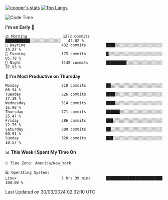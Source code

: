 [![cooper's stats](https://github-readme-stats-dwoluvhms-coopjz.vercel.app/api?username=coopjz&count_private=true)](https://github.com/coopjz/github-readme-stats)
[![Top Langs](https://github-readme-stats-dwoluvhms-coopjz.vercel.app/api/top-langs/?username=coopjz&count_private=true&langs_count=8&layout=compact&&hide=C)](https://github.com/coopjz/github-readme-stats)
<!--START_SECTION:waka-->
![Code Time](http://img.shields.io/badge/Code%20Time-7%20hrs%2037%20mins-blue)

**I'm an Early 🐤** 

```text
🌞 Morning                1272 commits        ███████████░░░░░░░░░░░░░░   42.02 % 
🌆 Daytime                432 commits         ████░░░░░░░░░░░░░░░░░░░░░   14.27 % 
🌃 Evening                175 commits         █░░░░░░░░░░░░░░░░░░░░░░░░   05.78 % 
🌙 Night                  1148 commits        █████████░░░░░░░░░░░░░░░░   37.93 % 
```
📅 **I'm Most Productive on Thursday** 

```text
Monday                   210 commits         ██░░░░░░░░░░░░░░░░░░░░░░░   06.94 % 
Tuesday                  526 commits         ████░░░░░░░░░░░░░░░░░░░░░   17.38 % 
Wednesday                514 commits         ████░░░░░░░░░░░░░░░░░░░░░   16.98 % 
Thursday                 771 commits         ██████░░░░░░░░░░░░░░░░░░░   25.47 % 
Friday                   386 commits         ███░░░░░░░░░░░░░░░░░░░░░░   12.75 % 
Saturday                 300 commits         ██░░░░░░░░░░░░░░░░░░░░░░░   09.91 % 
Sunday                   320 commits         ███░░░░░░░░░░░░░░░░░░░░░░   10.57 % 
```


📊 **This Week I Spent My Time On** 

```text
🕑︎ Time Zone: America/New_York

💻 Operating System: 
Linux                    5 hrs 39 mins       █████████████████████████   100.00 % 
```


 Last Updated on 30/03/2024 02:32:10 UTC
<!--END_SECTION:waka-->
